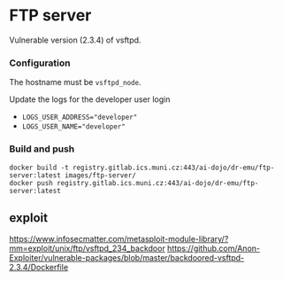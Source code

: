 # FTP server
Vulnerable version (2.3.4) of vsftpd.

### Configuration
The hostname must be `vsftpd_node`.

Update the logs for the developer user login

- `LOGS_USER_ADDRESS="developer"`
- `LOGS_USER_NAME="developer"`

### Build and push
```shell
docker build -t registry.gitlab.ics.muni.cz:443/ai-dojo/dr-emu/ftp-server:latest images/ftp-server/
docker push registry.gitlab.ics.muni.cz:443/ai-dojo/dr-emu/ftp-server:latest
```

## exploit
https://www.infosecmatter.com/metasploit-module-library/?mm=exploit/unix/ftp/vsftpd_234_backdoor
https://github.com/Anon-Exploiter/vulnerable-packages/blob/master/backdoored-vsftpd-2.3.4/Dockerfile

[//]: # (TODO: The logs, folder, preferably an account name will match the existing testing/developer account.)
